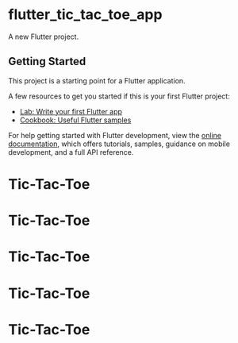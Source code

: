 # flutter_tic_tac_toe_app

A new Flutter project.

## Getting Started

This project is a starting point for a Flutter application.

A few resources to get you started if this is your first Flutter project:

- [Lab: Write your first Flutter app](https://docs.flutter.dev/get-started/codelab)
- [Cookbook: Useful Flutter samples](https://docs.flutter.dev/cookbook)

For help getting started with Flutter development, view the
[online documentation](https://docs.flutter.dev/), which offers tutorials,
samples, guidance on mobile development, and a full API reference.
# Tic-Tac-Toe
# Tic-Tac-Toe
# Tic-Tac-Toe
# Tic-Tac-Toe
# Tic-Tac-Toe

